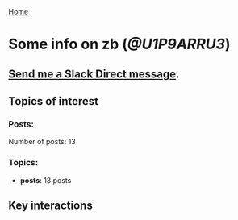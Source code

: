 [Home](https://kelu124.github.io/echommunity/)

# Some info on __zb__ (_@U1P9ARRU3_)


## [Send me a Slack Direct message](https://echopen.slack.com/messages/@zb/).

## Topics of interest

### Posts: 

Number of posts: 13

### Topics:

* __posts__: 13 posts

## Key interactions 

